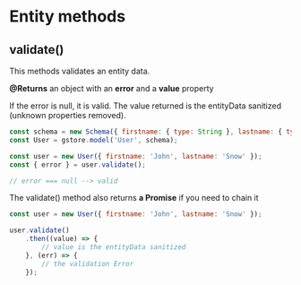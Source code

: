 # Entity methods

## validate()

This methods validates an entity data.

**@Returns** an object with an **error** and a **value** property

If the error is null, it is valid. The value returned is the entityData sanitized (unknown properties removed).

```js
const schema = new Schema({ firstname: { type: String }, lastname: { type: String } });
const User = gstore.model('User', schema);

const user = new User({ firstname: 'John', lastname: 'Snow' });
const { error } = user.validate();

// error === null --> valid

```

The validate() method also returns **a Promise** if you need to chain it

```js
const user = new User({ firstname: 'John', lastname: 'Snow' });

user.validate()
    .then((value) => {
        // value is the entityData sanitized
    }, (err) => {
        // the validation Error
    });
 
``` 
